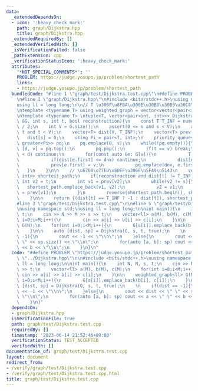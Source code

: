 ```yaml
---
data:
  _extendedDependsOn:
  - icon: ':heavy_check_mark:'
    path: graph/Dijkstra.hpp
    title: graph/Dijkstra.hpp
  _extendedRequiredBy: []
  _extendedVerifiedWith: []
  _isVerificationFailed: false
  _pathExtension: cpp
  _verificationStatusIcon: ':heavy_check_mark:'
  attributes:
    '*NOT_SPECIAL_COMMENTS*': ''
    PROBLEM: https://judge.yosupo.jp/problem/shortest_path
    links:
    - https://judge.yosupo.jp/problem/shortest_path
  bundledCode: "#line 1 \"graph/test/Dijkstra.test.cpp\"\n#define PROBLEM \"https://judge.yosupo.jp/problem/shortest_path\"\
    \n#line 1 \"graph/Dijkstra.hpp\"\n#include <bits/stdc++.h>\nusing namespace std;\n\
    using ll = long long;\n\n// T \u306F\u8FBA\u306E\u30B3\u30B9\u30C8\u306E\u578B\
    \ntemplate <typename T> using weighted_graph = vector<vector<pair<int, T>>>;\n\
    \ntemplate <typename T> \ntuple<T, vector<pair<int, int>>> Dijkstra(const weighted_graph<T>\
    \ &G, int s, int t, bool reconstruction){\n    const T T_INF = numeric_limits<T>::max()\
    \ / 2;\n    int V = G.size();\n    assert(0 <= s and s < V);\n    assert(0 <=\
    \ t and t < V);\n    vector<T> dist(V, T_INF);\n    vector<T> prev(V, -1);\n \
    \   dist[s] = 0;\n    using Pi = pair<T, int>;\n    priority_queue<Pi, vector<Pi>,\
    \ greater<Pi>> pq;\n    pq.emplace(0, s);\n    while(!pq.empty()){\n        auto\
    \ [d, v] = pq.top();\n        pq.pop();\n        if(t == v) break;\n        if(dist[v]\
    \ < d) continue;\n        for(const auto &e: G[v]){\n            T dnx = d + e.second;\n\
    \            if(dist[e.first] <= dnx) continue;\n            dist[e.first] = dnx;\n\
    \            prev[e.first] = v;\n            pq.emplace(dnx, e.first);\n     \
    \   }\n    }\n\n    // \u6700\u77ED\u8DEF\u306E\u5FA9\u5143\n    vector<pair<int,\
    \ int>> shortest_path;\n    if(reconstruction and dist[t] != T_INF){\n       \
    \ int v2 = t;\n        int v1 = prev[v2];\n        while(v2 != s){\n         \
    \   shortest_path.emplace_back(v1, v2);\n            v2 = v1;\n            v1\
    \ = prev[v1];\n        }\n        reverse(shortest_path.begin(), shortest_path.end());\n\
    \    }\n\n    return {(dist[t] == T_INF ? -1 : dist[t]), shortest_path};\n}\n\
    #line 3 \"graph/test/Dijkstra.test.cpp\"\n\n#line 5 \"graph/test/Dijkstra.test.cpp\"\
    \nusing namespace std;\nusing ll = long long;\n\nint main(){\n    int N, M, s,\
    \ t;\n    cin >> N >> M >> s >> t;\n    vector<ll> a(M), b(M), c(M);\n    for(int\
    \ i=0;i<M;i++){\n        cin >> a[i] >> b[i] >> c[i];\n    }\n\n    weighted_graph<ll>\
    \ G(N);\n    for(int i=0;i<M;i++){\n        G[a[i]].emplace_back(b[i], c[i]);\n\
    \    }\n\n    auto [dist, sp] = Dijkstra(G, s, t, true);\n    \n    if(dist ==\
    \ -1){\n        cout << -1 << \"\\n\";\n    }else{\n        cout << dist << \"\
    \ \" << sp.size() << \"\\n\";\n        for(auto [a, b]: sp) cout << a << \" \"\
    \ << b << \"\\n\";\n    }\n}\n"
  code: "#define PROBLEM \"https://judge.yosupo.jp/problem/shortest_path\"\n#include\
    \ \"../Dijkstra.hpp\"\n\n#include <bits/stdc++.h>\nusing namespace std;\nusing\
    \ ll = long long;\n\nint main(){\n    int N, M, s, t;\n    cin >> N >> M >> s\
    \ >> t;\n    vector<ll> a(M), b(M), c(M);\n    for(int i=0;i<M;i++){\n       \
    \ cin >> a[i] >> b[i] >> c[i];\n    }\n\n    weighted_graph<ll> G(N);\n    for(int\
    \ i=0;i<M;i++){\n        G[a[i]].emplace_back(b[i], c[i]);\n    }\n\n    auto\
    \ [dist, sp] = Dijkstra(G, s, t, true);\n    \n    if(dist == -1){\n        cout\
    \ << -1 << \"\\n\";\n    }else{\n        cout << dist << \" \" << sp.size() <<\
    \ \"\\n\";\n        for(auto [a, b]: sp) cout << a << \" \" << b << \"\\n\";\n\
    \    }\n}"
  dependsOn:
  - graph/Dijkstra.hpp
  isVerificationFile: true
  path: graph/test/Dijkstra.test.cpp
  requiredBy: []
  timestamp: '2023-06-14 21:52:46+09:00'
  verificationStatus: TEST_ACCEPTED
  verifiedWith: []
documentation_of: graph/test/Dijkstra.test.cpp
layout: document
redirect_from:
- /verify/graph/test/Dijkstra.test.cpp
- /verify/graph/test/Dijkstra.test.cpp.html
title: graph/test/Dijkstra.test.cpp
---
```

